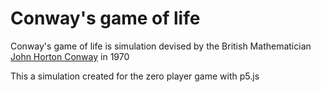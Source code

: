 # Conway's game of life

Conway's game of life is simulation devised by the British Mathematician [John Horton Conway](https://en.wikipedia.org/wiki/John_Horton_Conway) in 1970

This a simulation created for the zero player game with p5.js
